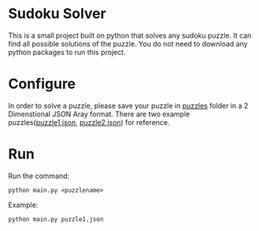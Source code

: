# Sudoku Solver

This is a small project built on python that solves any sudoku puzzle. It can find all possible solutions of the puzzle.
You do not need to download any python packages to run this project.

# Configure
In order to solve a puzzle, please save your puzzle in [puzzles](puzzles) folder in a 2 Dimenstional JSON Aray format. There are two example puzzles([puzzle1.json](puzzles/puzzle1.json), [puzzle2.json](puzzles/puzzle2.json)) for reference.

# Run
Run the command:

```python main.py <puzzlename>```

Example:

```python main.py puzzle1.json```
